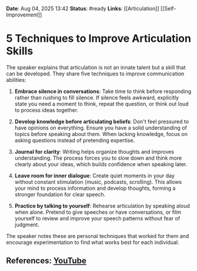 **Date**: Aug 04, 2025 13:42
**Status**: #ready 
**Links**: [[Articulation]] [[Self-Improvement]]

# 5 Techniques to Improve Articulation Skills

The speaker explains that articulation is not an innate talent but a skill that can be developed. They share five techniques to improve communication abilities:

1. **Embrace silence in conversations**: Take time to think before responding rather than rushing to fill silence. If silence feels awkward, explicitly state you need a moment to think, repeat the question, or think out loud to process ideas together.
    
2. **Develop knowledge before articulating beliefs**: Don't feel pressured to have opinions on everything. Ensure you have a solid understanding of topics before speaking about them. When lacking knowledge, focus on asking questions instead of pretending expertise.
    
3. **Journal for clarity**: Writing helps organize thoughts and improves understanding. The process forces you to slow down and think more clearly about your ideas, which builds confidence when speaking later.
    
4. **Leave room for inner dialogue**: Create quiet moments in your day without constant stimulation (music, podcasts, scrolling). This allows your mind to process information and develop thoughts, forming a stronger foundation for clear speech.
    
5. **Practice by talking to yourself**: Rehearse articulation by speaking aloud when alone. Pretend to give speeches or have conversations, or film yourself to review and improve your speech patterns without fear of judgment.
    
The speaker notes these are personal techniques that worked for them and encourage experimentation to find what works best for each individual.

## References: [YouTube](https://youtu.be/ldoYlkeq-w4?si=pDy-0sma1Y1tBC42)